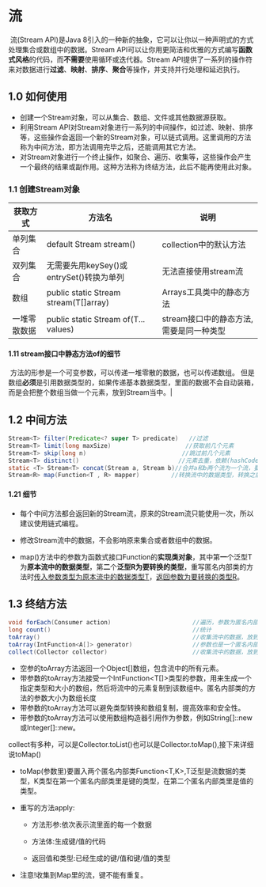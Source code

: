 # 流

​	流(Stream API)是Java 8引入的一种新的抽象，它可以让你以一种声明式的方式处理集合或数组中的数据。Stream API可以让你用更简洁和优雅的方式编写**函数式风格**的代码，而**不需要**使用循环或迭代器。Stream API提供了一系列的操作符来对数据进行**过滤**、**映射**、**排序**、**聚合**等操作，并支持并行处理和延迟执行。

## 1.0	如何使用

- 创建一个Stream对象，可以从集合、数组、文件或其他数据源获取。
- 利用Stream API对Stream对象进行一系列的中间操作，如过滤、映射、排序等，这些操作会返回一个新的Stream对象，可以链式调用。这里调用的方法称为中间方法，即方法调用完毕之后，还能调用其它方法。
- 对Stream对象进行一个终止操作，如聚合、遍历、收集等，这些操作会产生一个最终的结果或副作用。这种方法称为终结方法，此后不能再使用此对象。



### 1.1	创建Stream对象

| 获取方式     | 方法名                                       | 说明                                    |
| ------------ | -------------------------------------------- | --------------------------------------- |
| 单列集合     | default Stream<E> stream()                   | collection中的默认方法                  |
| 双列集合     | 无需要先用keySey()或entrySet()转换为单列     | 无法直接使用stream流                    |
| 数组         | public static <T> Stream<T> stream(T[]array) | Arrays工具类中的静态方法                |
| 一堆零散数据 | public static<T> Stream<T> of(T... values)   | stream接口中的静态方法,需要是同一种类型 |

#### 1.11 stream接口中静态方法of的细节

​	方法的形参是一个可变参数，可以传递一堆零散的数据，也可以传递数组。
​	但是数组**必须**是引用数据类型的，如果传递基本数据类型，里面的数据不会自动装箱，而是会把整个数组当做一个元素，放到Stream当中。|



## 1.2	中间方法

```java
Stream<T> filter(Predicate<? super T> predicate)   //过滤
Stream<T> limit(long maxSize)                     //获取前几个元素
Stream<T> skip(long n)                           //跳过前几个元素
Stream<T> distinct()                            //元素去重，依赖(hashCode和equals方法),去重的功能在底层也是利用了HashSet
static <T> Stream<T> concat(Stream a, Stream b)//合并a和b两个流为一个流，要求两个流的数据类型相同或者有继承关系(此时子类会被提升为父类),若均为某个类的子类，则会一起被提升为共同的父类。
Stream<R> map(Function<T , R> mapper)         //转换流中的数据类型，转换之后流中数据类型会变化
```

#### 1.21	细节

- 每个中间方法都会返回新的Stream流，原来的Stream流只能使用一次，所以建议使用链式编程。

- 修改Stream流中的数据，不会影响原来集合或者数组中的数据。

- map()方法中的参数为函数式接口Function的**实现类对象**，其中第**一**个泛型T为**原本流中的数据类型**，第**二**个**泛型R为要转换的类型**，重写匿名内部类的方法时<u>传入参数类型为原本流中的数据类型T</u>，<u>返回参数为要转换的类型R</u>。



## 1.3	终结方法

```java
void forEach(Consumer action)						//遍历，参数为匿名内部类
long count()										//统计
toArray()											//收集流中的数据，放到一个Object数组中
toArray(IntFunction<A[]> generator)	                //参数也是一个匿名内部类，泛型为具体类型的数组
collect(Collector collector)						//收集流中的数据，放到集合中

```

- 空参的toArray方法返回一个Object[]数组，包含流中的所有元素。
- 带参数的toArray方法接受一个IntFunction<T[]>类型的参数，用来生成一个指定类型和大小的数组，然后将流中的元素复制到该数组中。匿名内部类的方法的参数大小为数组长度
- 带参数的toArray方法可以避免类型转换和数组复制，提高效率和安全性。
- 带参数的toArray方法可以使用数组构造器引用作为参数，例如String[]::new或Integer[]::new。



collect有多种，可以是Collector.toList()也可以是Collector.toMap(),接下来详细说toMap()

- toMap(参数里)要置入两个匿名内部类Function<T,K>,T泛型是流数据的类型，K类型在第一个匿名内部类里是键的类型，在第二个匿名内部类里是值的类型。

- 重写的方法apply:

  - 方法形参:依次表示流里面的每一个数据

  - 方法体:生成键/值的代码

  - 返回值和类型:已经生成的键/值和键/值的类型

  

- 注意!收集到Map里的流，键不能有重复。

